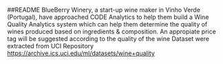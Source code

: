 ##README
BlueBerry Winery, a start-up wine maker in Vinho Verde (Portugal), have approached CODE Analytics to help them build a Wine Quality Analytics system which can help them determine the quality of wines produced based on ingredients & composition.
An appropiate price tag will be suggested according to the quality of the wine
Dataset were extracted from UCI Repository https://archive.ics.uci.edu/ml/datasets/wine+quality